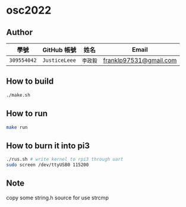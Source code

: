 # osc2022
## Author

| 學號 | GitHub 帳號 | 姓名 | Email |
| --- | ----------- | --- | --- |
|`309554042`| `JusticeLeee` | `李政毅` | franklp97531@gmail.com |

## How to build

```bash
./make.sh
```
## How to run

```bash
make run
```
## How to burn it into pi3
```bash
./rus.sh # write kernel to rpi3 through uart
sudo screen /dev/ttyUSB0 115200
```
## Note

copy some string.h source for use strcmp